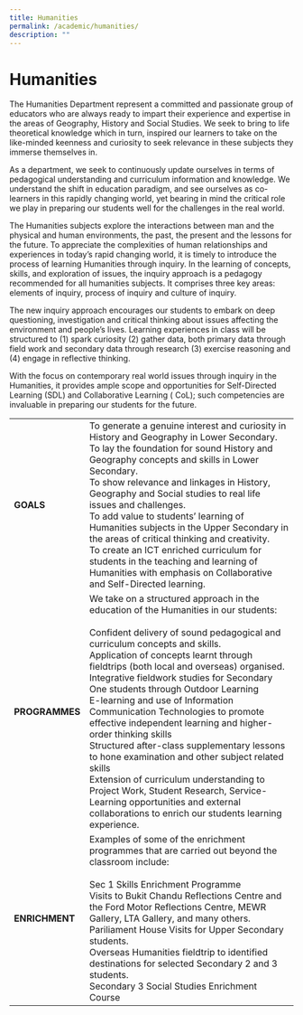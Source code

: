 ```yaml
---
title: Humanities
permalink: /academic/humanities/
description: ""
---
```

# Humanities
The Humanities Department represent a committed and passionate group of educators who are always ready to impart their experience and expertise in the areas of Geography, History and Social Studies. We seek to bring to life theoretical knowledge which in turn, inspired our learners to take on the like-minded keenness and curiosity to seek relevance in these subjects they immerse themselves in.

As a department, we seek to continuously update ourselves in terms of pedagogical understanding and curriculum information and knowledge. We understand the shift in education paradigm, and see ourselves as co-learners in this rapidly changing world, yet bearing in mind the critical role we play in preparing our students well for the challenges in the real world.

The Humanities subjects explore the interactions between man and the physical and human environments, the past, the present and the lessons for the future. To appreciate the complexities of human relationships and experiences in today’s rapid changing world, it is timely to introduce the process of learning Humanities through inquiry. In the learning of concepts, skills, and exploration of issues, the inquiry approach is a pedagogy recommended for all humanities subjects. It comprises three key areas: elements of inquiry, process of inquiry and culture of inquiry.

The new inquiry approach encourages our students to embark on deep questioning, investigation and critical thinking about issues affecting the environment and people’s lives. Learning experiences in class will be structured to (1) spark curiosity (2) gather data, both primary data through field work and secondary data through research (3) exercise reasoning and (4) engage in reflective thinking.

With the focus on contemporary real world issues through inquiry in the Humanities, it provides ample scope and opportunities for Self-Directed Learning (SDL) and Collaborative Learning ( CoL); such competencies are invaluable in preparing our students for the future.

|            |            |
|------------|------------------------------------------------------------------------------------------------|
| **GOALS**      | To generate a genuine interest and curiosity in History and Geography in Lower Secondary.<br>To lay the foundation for sound History and Geography concepts and skills in Lower Secondary.<br>To show relevance and linkages in History, Geography and Social studies to real life issues and challenges.<br>To add value to students’ learning of Humanities subjects in the Upper Secondary in the areas of critical thinking and creativity.<br>To create an ICT enriched curriculum for students in the teaching and learning of Humanities with emphasis on Collaborative and Self-Directed learning.           |
| **PROGRAMMES** | We take on a structured approach in the education of the Humanities in our students:<br><br>Confident delivery of sound pedagogical and curriculum concepts and skills.<br>Application of concepts learnt through fieldtrips (both local and overseas) organised.<br>Integrative fieldwork studies for Secondary One students through Outdoor Learning<br>E-learning and use of Information Communication Technologies to promote effective independent learning and higher-order thinking skills<br>Structured after-class supplementary lessons to hone examination and other subject related skills<br>Extension of curriculum understanding to Project Work, Student Research, Service-Learning opportunities and external collaborations to enrich our students learning experience. |
| **ENRICHMENT** | Examples of some of the enrichment programmes that are carried out beyond the classroom include:<br><br>Sec 1 Skills Enrichment Programme<br>Visits to Bukit Chandu Reflections Centre and the Ford Motor Reflections Centre, MEWR Gallery, LTA Gallery, and many others.<br>Pariliament House Visits for Upper Secondary students.<br>Overseas Humanities fieldtrip to identified destinations for selected Secondary 2 and 3 students.<br>Secondary 3 Social Studies Enrichment Course                          |